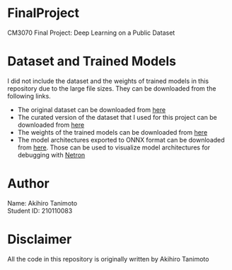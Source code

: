# FinalProject
CM3070 Final Project: Deep Learning on a Public Dataset

# Dataset and Trained Models

I did not include the dataset and the weights of trained models in this repository due to the large file sizes. They can be downloaded from the following links.

- The original dataset can be downloaded from [here](https://www.kaggle.com/datasets/mateuszbuda/lgg-mri-segmentation)
- The curated version of the dataset that I used for this project can be downloaded from [here](https://drive.google.com/drive/folders/1P0lijWZ-RLjkRlJXGw9ac-2PHCQFGiAK?usp=drive_link)
- The weights of the trained models can be downloaded from [here](https://drive.google.com/drive/folders/1ZmDhWLdWH6V5kXV0BdmYZyCAwJhoqRMr?usp=drive_link)
- The model architectures exported to ONNX format can be downloaded from [here](https://drive.google.com/drive/folders/18dlpLAocyPUGB3zRNxAdG1hx9easCB93?usp=drive_link). Those can be used to visualize model architectures for debugging with [Netron](https://github.com/lutzroeder/netron?tab=readme-ov-file)

# Author
Name: Akihiro Tanimoto\
Student ID: 210110083

# Disclaimer
All the code in this repository is originally written by Akihiro Tanimoto